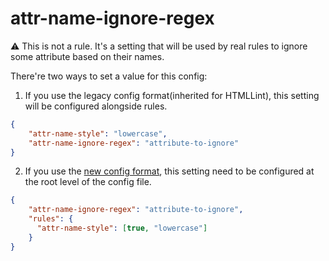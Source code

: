 # attr-name-ignore-regex

⚠ This is not a rule.
It's a setting that will be used by real rules to ignore some attribute based on their names.

There're two ways to set a value for this config:

1. If you use the legacy config format(inherited for HTMLLint), this setting will be configured alongside rules.

  ```json
  {
      "attr-name-style": "lowercase",
      "attr-name-ignore-regex": "attribute-to-ignore"
  }
  ```

2. If you use the [new config format](../../../docs/configuration.md), this setting need to be configured at the root level of the config file.

  ```json
  {
      "attr-name-ignore-regex": "attribute-to-ignore",
      "rules": {
        "attr-name-style": [true, "lowercase"]
      }
  }
  ```
